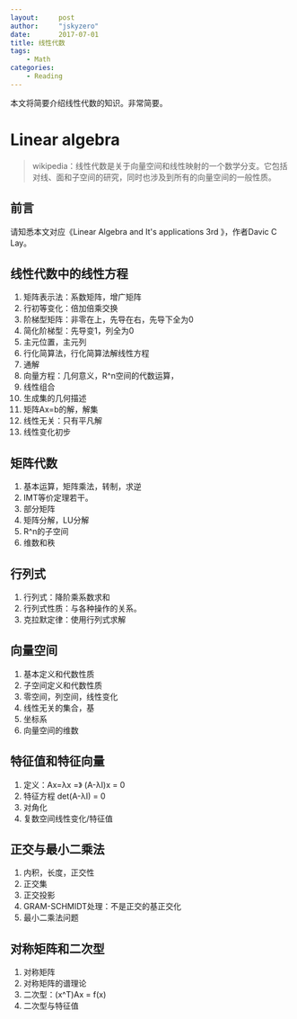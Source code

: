 ```yaml
---
layout:     post
author:     "jskyzero"
date:       2017-07-01
title: 线性代数
tags:
    - Math
categories:
    - Reading
---
```


本文将简要介绍线性代数的知识。非常简要。

# Linear algebra
> wikipedia：线性代数是关于向量空间和线性映射的一个数学分支。它包括对线、面和子空间的研究，同时也涉及到所有的向量空间的一般性质。

## 前言

请知悉本文对应《Linear Algebra and It's applications 3rd 》，作者Davic C Lay。

<!--more-->

## 线性代数中的线性方程
1. 矩阵表示法：系数矩阵，增广矩阵
2. 行初等变化：倍加倍乘交换
3. 阶梯型矩阵：非零在上，先导在右，先导下全为0
4. 简化阶梯型：先导变1，列全为0
5. 主元位置，主元列
6. 行化简算法，行化简算法解线性方程
7. 通解
8. 向量方程：几何意义，R^n空间的代数运算，
9. 线性组合
10. 生成集的几何描述
11. 矩阵Ax=b的解，解集
12. 线性无关：只有平凡解
13. 线性变化初步

## 矩阵代数
1. 基本运算，矩阵乘法，转制，求逆
2. IMT等价定理若干。
3. 部分矩阵
4. 矩阵分解，LU分解
5. R^n的子空间
6. 维数和秩

## 行列式
1. 行列式：降阶乘系数求和
2. 行列式性质：与各种操作的关系。
3. 克拉默定律：使用行列式求解

## 向量空间
1. 基本定义和代数性质
2. 子空间定义和代数性质
3. 零空间，列空间，线性变化
4. 线性无关的集合，基
5. 坐标系
5. 向量空间的维数

## 特征值和特征向量
1. 定义：Ax=λx =》 (A-λI)x = 0
2. 特征方程 det(A-λI) = 0
3. 对角化
4. 复数空间线性变化/特征值

## 正交与最小二乘法
1. 内积，长度，正交性
2. 正交集 
3. 正交投影
4. GRAM-SCHMIDT处理：不是正交的基正交化
5. 最小二乘法问题

## 对称矩阵和二次型
1. 对称矩阵
2. 对称矩阵的谱理论
3. 二次型：(x^T)Ax = f(x)
4. 二次型与特征值